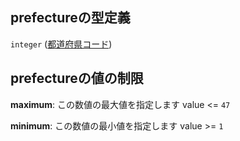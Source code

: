 ## prefectureの型定義

`integer` ([都道府県コード](tree_segment-properties-頂点リスト-探索部分木の頂点-properties-都道府県コード.md))

## prefectureの値の制限

**maximum**: この数値の最大値を指定します value <= `47`

**minimum**: この数値の最小値を指定します value >= `1`
